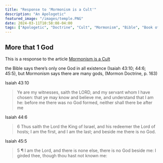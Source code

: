 ```yaml
---
title: "Response to 'Mormonism is a Cult'"
description: "An Apologetic"
featured_image: "/images/temple.PNG"
date: 2024-03-11T10:58:08-04:00
tags: ["Apologetic", "Doctrine", "Cult", "Mormonism", "Bible", "Book of Mormon"]
---
```


## More that 1 God
This is a response to the article [Mormonism is a Cult](https://carm.org/mormonism/is-mormonism-a-cult/)

the Bible says there’s only one God in all existence (Isaiah 43:10; 44:6; 45:5), but Mormonism says there are many gods, (Mormon Doctrine, p. 163)

Isaiah 43:10

> Ye are my witnesses, saith the LORD, and my servant whom I have chosen: that ye may know and believe me, and understand that I am he: before me there was no God formed, neither shall there be after me

Isaiah 44:6

> 6 Thus saith the Lord the King of Israel, and his redeemer the Lord of hosts; I am the first, and I am the last; and beside me there is no God.

Isaiah 45:5

> 5 ¶ I am the Lord, and there is none else, there is no God beside me: I girded thee, though thou hast not known me:

<!-- git add .
git commit -m ok
git push -->